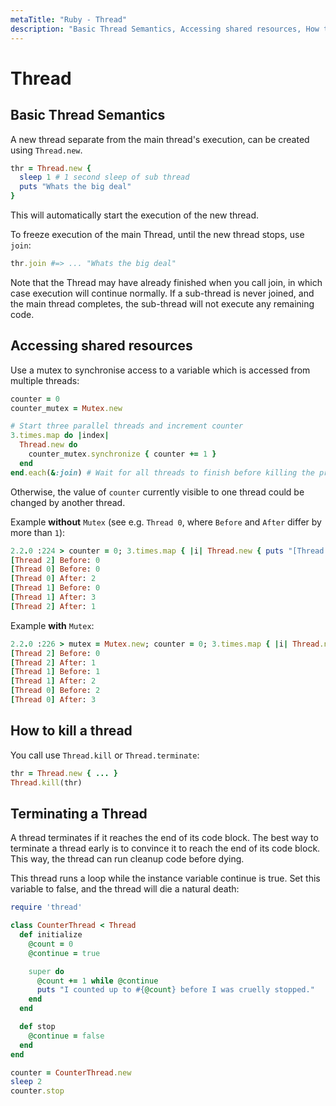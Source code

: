 ```yaml
---
metaTitle: "Ruby - Thread"
description: "Basic Thread Semantics, Accessing shared resources, How to kill a thread, Terminating a Thread"
---
```


# Thread




## Basic Thread Semantics


A new thread separate from the main thread's execution, can be created using `Thread.new`.

```ruby
thr = Thread.new {
  sleep 1 # 1 second sleep of sub thread
  puts "Whats the big deal"
}

```

This will automatically start the execution of the new thread.

To freeze execution of the main Thread, until the new thread stops, use `join`:

```ruby
thr.join #=> ... "Whats the big deal"

```

Note that the Thread may have already finished when you call join, in which case execution will continue normally. If a sub-thread is never joined, and the main thread completes, the sub-thread will not execute any remaining code.



## Accessing shared resources


Use a mutex to synchronise access to a variable which is accessed from multiple threads:

```ruby
counter = 0
counter_mutex = Mutex.new

# Start three parallel threads and increment counter
3.times.map do |index|
  Thread.new do
    counter_mutex.synchronize { counter += 1 }
  end
end.each(&:join) # Wait for all threads to finish before killing the process

```

Otherwise, the value of `counter` currently visible to one thread could be changed by another thread.

Example **without** `Mutex` (see e.g. `Thread 0`, where `Before` and `After` differ by more than `1`):

```ruby
2.2.0 :224 > counter = 0; 3.times.map { |i| Thread.new { puts "[Thread #{i}] Before: #{counter}"; counter += 1; puts "[Thread #{i}] After: #{counter}"; } }.each(&:join)
[Thread 2] Before: 0
[Thread 0] Before: 0
[Thread 0] After: 2
[Thread 1] Before: 0
[Thread 1] After: 3
[Thread 2] After: 1

```

Example **with** `Mutex`:

```ruby
2.2.0 :226 > mutex = Mutex.new; counter = 0; 3.times.map { |i| Thread.new { mutex.synchronize { puts "[Thread #{i}] Before: #{counter}"; counter += 1; puts "[Thread #{i}] After: #{counter}"; } } }.each(&:join)
[Thread 2] Before: 0
[Thread 2] After: 1
[Thread 1] Before: 1
[Thread 1] After: 2
[Thread 0] Before: 2
[Thread 0] After: 3

```



## How to kill a thread


You call use `Thread.kill` or `Thread.terminate`:

```ruby
thr = Thread.new { ... }
Thread.kill(thr)

```



## Terminating a Thread


A thread terminates if it reaches the end of its code block. The best way to terminate a thread early is to convince it to reach the end of its code block. This way, the thread can run cleanup code before dying.

This thread runs a loop while the instance variable continue is true. Set this variable to false, and the thread will die a natural death:

```ruby
require 'thread'

class CounterThread < Thread
  def initialize
    @count = 0
    @continue = true

    super do
      @count += 1 while @continue
      puts "I counted up to #{@count} before I was cruelly stopped."
    end
  end

  def stop
    @continue = false
  end
end

counter = CounterThread.new
sleep 2
counter.stop

```

